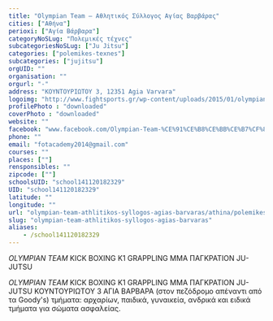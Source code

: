 ```yaml
---
title: "Olympian Team – Αθλητικός Σύλλογος Αγίας Βαρβάρας"
cities: ["Αθήνα"]
perioxi: ["Αγία Βάρβαρα"]
categoryNoSLug: "Πολεμικές τέχνες"
subcategoriesNoSLug: ["Ju Jitsu"]
categories: ["polemikes-texnes"]
subcategories: ["jujitsu"]
orgUID: ""
organisation: ""
orgurl: "-"
address: "KOYNTOΥΡΙΩΤΟΥ 3, 12351 Agia Varvara"
logoimg: "http://www.fightsports.gr/wp-content/uploads/2015/01/olympian-team-logo.jpg"
profilePhoto : "downloaded"
coverPhoto : "downloaded"
website: ""
facebook: "www.facebook.com/Olympian-Team-%CE%91%CE%B8%CE%BB%CE%B7%CF%84%CE%B9%CE%BA%CF%8C%CF%82-%CE%93%CF%85%CE%BC%CE%BD%CE%B1%CF%83%CF%84%CE%B9%CE%BA%CF%8C%CF%82-%CE%A3%CF%8D%CE%BB%CE%BB%CE%BF%CE%B3%CE%BF%CF%82-%CE%91%CE%B3%CE%AF%CE%B1%CF%82-%CE%92%CE%B1%CF%81%CE%B2%CE%AC%CF%81%CE%B1%CF%82-677076702302902/"
phone: ""
email: "fotacademy2014@gmail.com"
courses: ""
places: [""]
rensponsibles: ""
zipcode: [""]
schoolsUID: "school141120182329"
UID: "school141120182329"
latitude: ""
longitude: ""
url: "olympian-team-athlitikos-syllogos-agias-barvaras/athina/polemikes-texnes/jujitsu"
slug: "olympian-team-athlitikos-syllogos-agias-barvaras"
aliases:
    - /school141120182329
---
```



*OLYMPIAN TEAM* KICK BOXING K1 GRAPPLING MMA ΠΑΓΚΡΑΤΙΟΝ JU-JUTSU

*OLYMPIAN TEAM* KICK BOXING Κ1 GRAPPLING MMA ΠΑΓΚΡΑΤΙΟΝ JU-JUTSU ΚΟΥΝΤΟΥΡΙΩΤΟΥ 3 ΑΓΙΑ ΒΑΡΒΑΡΑ (στον πεζόδρομο απέναντι από τα Goody&#39;s) τμήματα: αρχαρίων, παιδικά, γυναικεία, ανδρικά και ειδικά τμήματα για σώματα ασφαλείας.